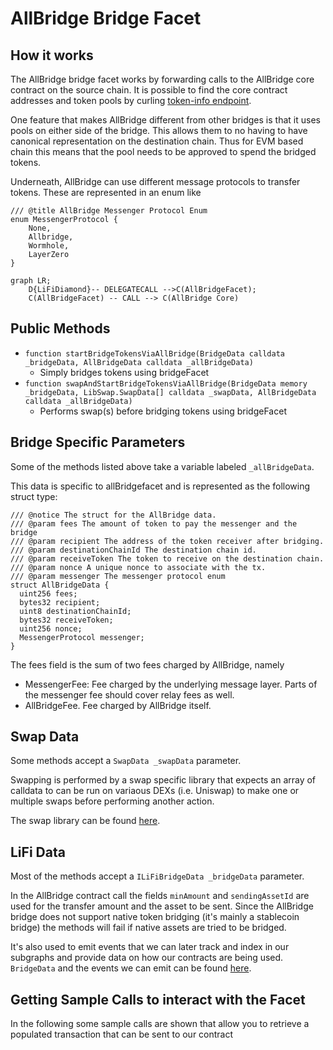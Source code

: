 # AllBridge Bridge Facet

## How it works

The AllBridge bridge facet works by forwarding calls to the AllBridge core contract on the source chain. It is possible to find the core contract addresses and token pools by curling [token-info endpoint](https://core.api.allbridgecoreapi.net/token-info).

One feature that makes AllBridge different from other bridges is that it uses pools on either side of the bridge. This allows them to no having to have canonical representation on the destination chain. Thus for EVM based chain this means that the pool needs to be approved to spend the bridged tokens.

Underneath, AllBridge can use different message protocols to transfer tokens. These are represented in an enum like

```
/// @title AllBridge Messenger Protocol Enum
enum MessengerProtocol {
    None,
    Allbridge,
    Wormhole,
    LayerZero
}
```

```mermaid
graph LR;
    D{LiFiDiamond}-- DELEGATECALL -->C(AllBridgeFacet);
    C(AllBridgeFacet) -- CALL --> C(AllBridge Core)
```

## Public Methods

- `function startBridgeTokensViaAllBridge(BridgeData calldata _bridgeData, AllBridgeData calldata _allBridgeData)`
  - Simply bridges tokens using bridgeFacet
- `function swapAndStartBridgeTokensViaAllBridge(BridgeData memory _bridgeData, LibSwap.SwapData[] calldata _swapData, AllBridgeData calldata _allBridgeData)`
  - Performs swap(s) before bridging tokens using bridgeFacet

## Bridge Specific Parameters

Some of the methods listed above take a variable labeled `_allBridgeData`.

This data is specific to allBridgefacet and is represented as the following struct type:

```solidity
/// @notice The struct for the AllBridge data.
/// @param fees The amount of token to pay the messenger and the bridge
/// @param recipient The address of the token receiver after bridging.
/// @param destinationChainId The destination chain id.
/// @param receiveToken The token to receive on the destination chain.
/// @param nonce A unique nonce to associate with the tx.
/// @param messenger The messenger protocol enum
struct AllBridgeData {
  uint256 fees;
  bytes32 recipient;
  uint8 destinationChainId;
  bytes32 receiveToken;
  uint256 nonce;
  MessengerProtocol messenger;
}

```

The fees field is the sum of two fees charged by AllBridge, namely

- MessengerFee: Fee charged by the underlying message layer. Parts of the messenger fee should cover relay fees as well.
- AllBridgeFee. Fee charged by AllBridge itself.

## Swap Data

Some methods accept a `SwapData _swapData` parameter.

Swapping is performed by a swap specific library that expects an array of calldata to can be run on variaous DEXs (i.e. Uniswap) to make one or multiple swaps before performing another action.

The swap library can be found [here](../src/Libraries/LibSwap.sol).

## LiFi Data

Most of the methods accept a `ILiFiBridgeData _bridgeData` parameter.

In the AllBridge contract call the fields `minAmount` and `sendingAssetId` are used for the transfer amount and the asset to be sent. Since the AllBridge bridge does not support native token bridging (it's mainly a stablecoin bridge) the methods will fail if native assets are tried to be bridged.

It's also used to emit events that we can later track and index in our subgraphs and provide data on how our contracts are being used. `BridgeData` and the events we can emit can be found [here](../src/Interfaces/ILiFi.sol).

## Getting Sample Calls to interact with the Facet

In the following some sample calls are shown that allow you to retrieve a populated transaction that can be sent to our contract
